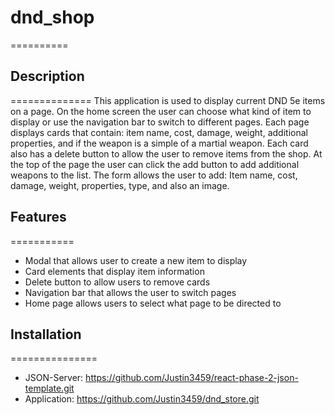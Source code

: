 # dnd_shop
==========
## Description 
==============
    This application is used to display current DND 5e items on a page. On the home screen the user can choose what kind of item to display or use the navigation bar to switch to different pages. Each page displays cards that contain: item name, cost, damage, weight, additional properties, and if the weapon is a simple of a martial weapon. Each card also has a delete button to allow the user to remove items from the shop. At the top of the page the user can click the add button to add additional weapons to the list. The form allows the user to add: Item name, cost, damage, weight, properties, type, and also an image.
## Features
===========
- Modal that allows user to create a new item to display
- Card elements that display item information 
- Delete button to allow users to remove cards
- Navigation bar that allows the user to switch pages
- Home page allows users to select what page to be directed to

## Installation
===============
- JSON-Server: https://github.com/Justin3459/react-phase-2-json-template.git
- Application: https://github.com/Justin3459/dnd_store.git

